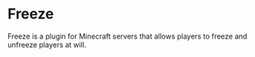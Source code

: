 # Freeze
Freeze is a plugin for Minecraft servers that allows players to freeze and unfreeze players at will.

